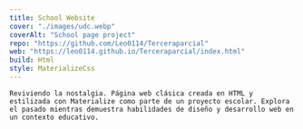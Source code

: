 ```yaml
---
title: School Website
cover: "./images/udc.webp"
coverAlt: "School page project"
repo: "https://github.com/Leo0114/Terceraparcial"
web: "https://leo0114.github.io/Terceraparcial/index.html"
build: Html
style: MaterializeCss
---
```


    Reviviendo la nostalgia. Página web clásica creada en HTML y estilizada con Materialize como parte de un proyecto escolar. Explora el pasado mientras demuestra habilidades de diseño y desarrollo web en un contexto educativo.
